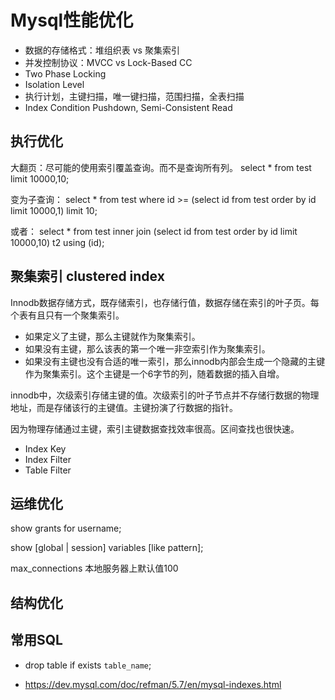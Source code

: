 # Mysql性能优化

* 数据的存储格式：堆组织表 vs 聚集索引
* 并发控制协议：MVCC vs Lock-Based CC
* Two Phase Locking
* Isolation Level
* 执行计划，主键扫描，唯一键扫描，范围扫描，全表扫描
* Index Condition Pushdown, Semi-Consistent Read

## 执行优化

大翻页：尽可能的使用索引覆盖查询。而不是查询所有列。
select * from test limit 10000,10;

变为子查询：
select * from test where id >= (select id from test order by id limit 10000,1) limit 10;

或者：
select * from test inner join (select id from test order by id limit 10000,10) t2 using (id);
## 聚集索引 clustered index

Innodb数据存储方式，既存储索引，也存储行值，数据存储在索引的叶子页。每个表有且只有一个聚集索引。

* 如果定义了主键，那么主键就作为聚集索引。
* 如果没有主键，那么该表的第一个唯一非空索引作为聚集索引。
* 如果没有主键也没有合适的唯一索引，那么innodb内部会生成一个隐藏的主键作为聚集索引。这个主键是一个6字节的列，随着数据的插入自增。

innodb中，次级索引存储主键的值。次级索引的叶子节点并不存储行数据的物理地址，而是存储该行的主键值。主键扮演了行数据的指针。

因为物理存储通过主键，索引主键数据查找效率很高。区间查找也很快速。


* Index Key
* Index Filter
* Table Filter

## 运维优化

show grants for username;


show [global | session] variables [like pattern];

max_connections
    本地服务器上默认值100

## 结构优化

## 常用SQL
* drop table if exists `table_name`;

* https://dev.mysql.com/doc/refman/5.7/en/mysql-indexes.html
